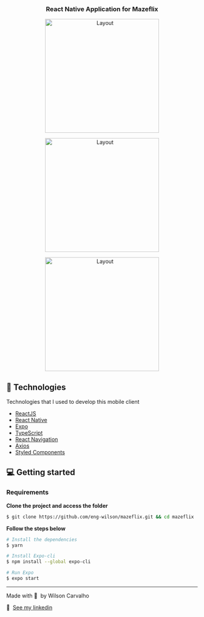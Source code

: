 

<h3 align="center">
  React Native Application for Mazeflix
</h3>

<p align="center">
  <img alt="Layout" width=300 src="https://i.imgur.com/0YLmZj2.png">
</p>

<p align="center">
  <img alt="Layout" width=300 src="https://i.imgur.com/kM4BFfK.png">
</p>

<p align="center">
  <img alt="Layout" width=300 src="https://i.imgur.com/MQo8lpA.png">
</p>

## 🚀 Technologies

Technologies that I used to develop this mobile client

- [ReactJS](https://reactjs.org/)
- [React Native](https://reactnative.dev/)
- [Expo](https://expo.io/)
- [TypeScript](https://www.typescriptlang.org/)
- [React Navigation](https://reactnavigation.org/)
- [Axios](https://axios-http.com/)
- [Styled Components](https://styled-components.com/)


## 💻 Getting started

### Requirements


**Clone the project and access the folder**

```bash
$ git clone https://github.com/eng-wilson/mazeflix.git && cd mazeflix
```

**Follow the steps below**

```bash
# Install the dependencies
$ yarn

# Install Expo-cli
$ npm install --global expo-cli

# Run Expo
$ expo start
```
---

Made with 🖤&nbsp; by Wilson Carvalho

👋 &nbsp;[See my linkedin](https://www.linkedin.com/in/dev-wilson/)
